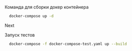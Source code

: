 Команда для сборки докер контейнера
```sh
  docker-compose up -d
```
Next

Запуск тестов
```sh
  docker-compose -f docker-compose-test.yaml up --build
```

